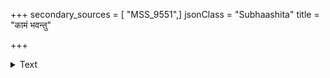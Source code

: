 +++
secondary_sources = [ "MSS_9551",]
jsonClass = "Subhaashita"
title = "कामं भवन्तु"

+++

<details><summary>Text</summary>

कामं भवन्तु मधुलम्पटषट्पदौघ- संघट्टधुन्धुमघनध्वनयोऽब्जखण्डाः।  
गायत्यतिश्रुतिसुखं विधिरेव यत्र भृङ्गः स कोऽपि धरणीधरनाभिपद्मः॥
</details>
